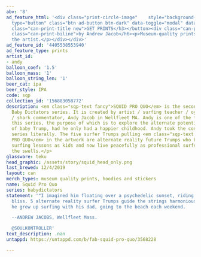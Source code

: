```yaml
---
abv: '8'
ad_feature_html: '<div class="print-circle-image"    style="background-image: url(/assets/ads/merch-squid_favicon.png);"></div><button
  type="button" class="btn ad-button btn-dark" data-toggle="modal" data-target="#medusa-t-modal"><h3
  class="can-print-title new">GET PRINTS</h3></button><div class="can-print-description">  <h6
  class="can-print-biline">by Andrew Jacob</h6><p>Museum-quality prints. Profits to
  the artist.</p></div></div>'
ad_feature_id: '4405538553940'
ad_feature_type: prints
artist_id:
- andy
balloon_coef: '1.5'
balloon_mass: '1'
balloon_string_len: '1'
beer_cat: ipa
beer_style: IPA
code: sqp
collection_id: '156883058772'
description: <em class="sqp-text fancy">SQUID PRO QUO</em> is the second can in the
  Baby Dictators series. It is created by artist / surfing teacher / oyster farmer
  / shark commentator, Andy Jacob in Wellfleet MA. Andy is one of the founders of
  this series, the purpose of which is to explore the alternate potential futures
  of baby Trump, had he only had a happier childhood. Andy took the concept of the
  series literally. The five surfer Trumps pulling <em class="sqp-text fancy">SQUID
  PRO QUO</em> in the artwork are alternate reality future Trumps who benefited from
  surfing lessons as kids and now live peacefully as professional surfers, riding
  the swells.</p>
glassware: teku
head_graphic: /assets/story/squid_head_only.png
last_brewed: 12/4/2019
layout: can
merch_types: museum quality prints, hoodies and stickers
name: Squid Pro Quo
series: babydictators
statement: '"I imagined him floating over a psychedelic sunset, riding tubes in pure
  bliss. 5 alternate reality surfer Trumps guide the strings harmoniously. Like if
  he grew up surfing with his dad, going to the beach each weekend.

  --ANDREW JACOBS, Wellfleet Mass.

  @SOULKONTROLLER'
text_description: .nan
untappd: https://untappd.com/b/fab-squid-pro-quo/3568228

---
```


